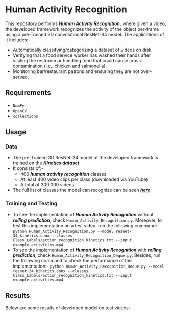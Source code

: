# Human Activity Recognition

This repository performs ***Human Activity Recognition***, where given a video, the developed framework recognizes the activity of the object per-frame using a pre-Trained 3D convolutional ResNet-34 model. The applications of it includes:-
- Automatically classifying/categorizing a dataset of videos on disk.
- Verifying that a food service worker has washed their hands after visiting the restroom or handling food that could cause cross-contamination (i.e,. chicken and salmonella).
- Monitoring bar/restaurant patrons and ensuring they are not over-served.

## Requirements
- `NumPy`
- `OpenCV`
- `collections`

## Usage
### Data
- The pre-Trained 3D ResNet-34 model of the developed framework is trained on the [***Kinetics dataset***](https://arxiv.org/abs/1705.06950).
- It consists of:-
  - 400 ***human activity recognition*** classes
  - At least 400 video clips per class (downloaded via YouTube)
  - A total of 300,000 videos
- The full list of classes the model can recognize can be seen [***here***](https://github.com/fork123aniket/Human-Activity-Recognition/blob/main/Class_Labels/action_recognition_kinetics.txt).
### Training and Testing
- To see the implementation of ***Human Activity Recognition*** without ***rolling prediction***, check `Human_Activity_Recognition.py`. Moreover, to test this implementation on a test video, run the following command:-
`python Human_Activity_Recognition.py --model resnet-34_kinetics.onnx --classes Class_Labels/action_recognition_kinetics.txt --input example_activities.mp4`
- To see the implementation of ***Human Activity Recognition*** with ***rolling prediction***, check `Human_Activity_Recognition_Deque.py`. Besides, run the following command to check the performance of this implementation:-
`python Human_Activity_Recognition_Deque.py --model resnet-34_kinetics.onnx --classes Class_Labels/action_recognition_kinetics.txt --input example_activities.mp4`
## Results
Below are some results of developed model on test videos:-
